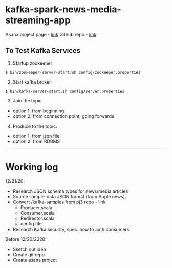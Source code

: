 # kafka-spark-news-media-streaming-app

Asana project page - [link](https://app.asana.com/0/1199601898942967/1199602323289561)
Github repo - [link](https://github.com/revaturelabs/kafka-spark-news-media-streaming-app)

## To Test Kafka Services

1. Startup zookeeper 
```
$ bin/zookeeper-server-start.sh config/zookeeper.properties
```
2. Start kafka broker
```
$ bin/kafka-server-start.sh config/server.properties
```

3. Join the topic 
- option 1: from beginning
- option 2: from connection point, going forwards

4. Produce to the topic:
- option 1: from json file
- option 2: from RDBMS


---
# Working log

12/21/20:    
- Research JSON schema types for news/media articles
- Source sample-data JSON format (from Apple news).
- Convert /kafka-samples from pj3 repo - [link](https://github.com/revaturelabs/201005-reston-bigdata/tree/main/docs/tech)
  - Producer.scala 
  - Consumer.scala
  - Redirector.scala
  - config file
- Research Kafka security, spec. how to auth consumers

Before 12/20/2020:    
- Sketch out idea
- Create git repo
- Create asana project

